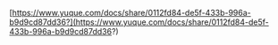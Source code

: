
[https://www.yuque.com/docs/share/0112fd84-de5f-433b-996a-b9d9cd87dd36?](https://www.yuque.com/docs/share/0112fd84-de5f-433b-996a-b9d9cd87dd36?)
